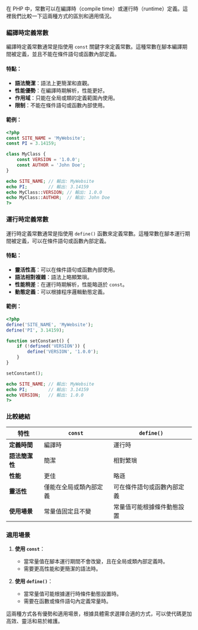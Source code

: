 在 PHP 中，常數可以在編譯時（compile time）或運行時（runtime）定義。這裡我們比較一下這兩種方式的區別和適用情況。

### 編譯時定義常數

編譯時定義常數通常是指使用 `const` 關鍵字來定義常數。這種常數在腳本編譯期間被定義，並且不能在條件語句或函數內部定義。

#### 特點：

- **語法簡潔**：語法上更簡潔和直觀。
- **性能優勢**：在編譯時期解析，性能更好。
- **作用域**：只能在全局或類的定義範圍內使用。
- **限制**：不能在條件語句或函數內部使用。

#### 範例：

```php
<?php
const SITE_NAME = 'MyWebsite';
const PI = 3.14159;

class MyClass {
    const VERSION = '1.0.0';
    const AUTHOR = 'John Doe';
}

echo SITE_NAME; // 輸出: MyWebsite
echo PI;        // 輸出: 3.14159
echo MyClass::VERSION; // 輸出: 1.0.0
echo MyClass::AUTHOR;  // 輸出: John Doe
?>
```

### 運行時定義常數

運行時定義常數通常是指使用 `define()` 函數來定義常數。這種常數在腳本運行期間被定義，可以在條件語句或函數內部定義。

#### 特點：

- **靈活性高**：可以在條件語句或函數內部使用。
- **語法相對複雜**：語法上略顯繁瑣。
- **性能稍差**：在運行時期解析，性能略遜於 `const`。
- **動態定義**：可以根據程序邏輯動態定義。

#### 範例：

```php
<?php
define('SITE_NAME', 'MyWebsite');
define('PI', 3.14159);

function setConstant() {
    if (!defined('VERSION')) {
        define('VERSION', '1.0.0');
    }
}

setConstant();

echo SITE_NAME; // 輸出: MyWebsite
echo PI;        // 輸出: 3.14159
echo VERSION;   // 輸出: 1.0.0
?>
```

### 比較總結

| 特性           | `const`                | `define()`                 |
| -------------- | ---------------------- | -------------------------- |
| **定義時間**   | 編譯時                 | 運行時                     |
| **語法簡潔性** | 簡潔                   | 相對繁瑣                   |
| **性能**       | 更佳                   | 略遜                       |
| **靈活性**     | 僅能在全局或類內部定義 | 可在條件語句或函數內部定義 |
| **使用場景**   | 常量值固定且不變       | 常量值可能根據條件動態設置 |

### 適用場景

1. **使用 `const`**：

   - 當常量值在腳本運行期間不會改變，且在全局或類內部定義時。
   - 需要更高性能和更簡潔的語法時。

2. **使用 `define()`**：
   - 當常量值可能根據運行時條件動態設置時。
   - 需要在函數或條件語句內定義常量時。

這兩種方式各有優勢和適用場景，根據具體需求選擇合適的方式，可以使代碼更加高效、靈活和易於維護。
